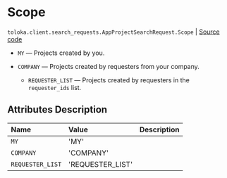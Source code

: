 # Scope
`toloka.client.search_requests.AppProjectSearchRequest.Scope` | [Source code](https://github.com/Toloka/toloka-kit/blob/v1.2.0.post1/src/client/search_requests.py#L981)

* `MY` — Projects created by you.


* `COMPANY` — Projects created by requesters from your company.
    * `REQUESTER_LIST` — Projects created by requesters in the `requester_ids` list.

## Attributes Description

| Name | Value | Description |
| :------| :-----------| :----------| 
`MY`|'MY'|
`COMPANY`|'COMPANY'|
`REQUESTER_LIST`|'REQUESTER_LIST'|
